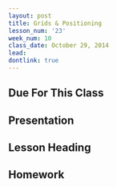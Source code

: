 ```yaml
---
layout: post
title: Grids & Positioning
lesson_num: '23'
week_num: 10
class_date: October 29, 2014
lead: 
dontlink: true
---
```


## Due For This Class

## Presentation

## Lesson Heading
  
## Homework
